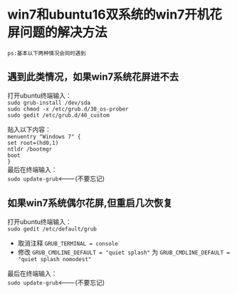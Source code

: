 # win7和ubuntu16双系统的win7开机花屏问题的解决方法
`ps:基本以下两种情况会同时遇到`

## 遇到此类情况，如果win7系统花屏进不去
打开ubuntu终端输入：<br />
 `sudo grub-install /dev/sda`<br />
 `sudo chmod -x /etc/grub.d/30_os-prober`<br />
 `sudo gedit /etc/grub.d/40_custom`<br />
 
 贴入以下内容：<br />
 `menuentry "Windows 7" {`<br />
 `set root=(hd0,1)`<br />
 `ntldr /bootmgr`<br />
 `boot`<br />
 `}`<br />
 最后在终端输入：<br />
 `sudo update-grub`<---(不要忘记)<br />

## 如果win7系统偶尔花屏,但重启几次恢复
打开ubuntu终端输入：<br />
`sudo gedit /etc/default/grub`<br />

* 取消注释 `GRUB_TERMINAL = console`<br />
* 修改 `GRUB_CMDLINE_DEFAULT = "quiet splash"` 为 `GRUB_CMDLINE_DEFAULT = "quiet splash nomodest"`<br />

 最后在终端输入：<br />
 `sudo update-grub`<---(不要忘记)<br />



